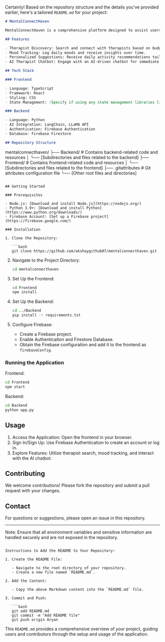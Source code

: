 Certainly! Based on the repository structure and the details you've provided earlier, here's a tailored `README.md` for your project:

```markdown
# MentalConnectHaven

MentalConnectHaven is a comprehensive platform designed to assist users in finding therapists that align with their budget, availability, and specialties. Additionally, the platform offers daily mood tracking and provides personalized activity suggestions. An AI-powered therapist chatbot, built using Retrieval-Augmented Generation (RAG), LLaMA API, and LangChain, offers users immediate support.

## Features

- Therapist Discovery: Search and connect with therapists based on budget, availability, and specialization.
- Mood Tracking: Log daily moods and receive insights over time.
- Personalized Suggestions: Receive daily activity recommendations tailored to mood patterns.
- AI Therapist Chatbot: Engage with an AI-driven chatbot for immediate assistance and guidance.

## Tech Stack

### Frontend

- Language: TypeScript
- Framework: React
- Styling: CSS
- State Management: [Specify if using any state management libraries like Redux or Context API]

### Backend

- Language: Python
- AI Integration: LangChain, LLaMA API
- Authentication: Firebase Authentication
- Database: Firebase Firestore

## Repository Structure

```
mentalconnecthaven/
├── Backend/               # Contains backend-related code and resources
│   └── [Subdirectories and files related to the backend]
├── Frontend/              # Contains frontend-related code and resources
│   └── [Subdirectories and files related to the frontend]
├── .gitattributes         # Git attributes configuration file
└── [Other root files and directories]
```

## Getting Started

### Prerequisites

- Node.js: [Download and install Node.js](https://nodejs.org/)
- Python 3.9+: [Download and install Python](https://www.python.org/downloads/)
- Firebase Account: [Set up a Firebase project](https://firebase.google.com/)

### Installation

1. Clone the Repository:

   ```bash
   git clone https://github.com/akshaygithub07/mentalconnecthaven.git
   ```

2. Navigate to the Project Directory:

   ```bash
   cd mentalconnecthaven
   ```

3. Set Up the Frontend:

   ```bash
   cd Frontend
   npm install
   ```

4. Set Up the Backend:

   ```bash
   cd ../Backend
   pip install -r requirements.txt
   ```

5. Configure Firebase:

   - Create a Firebase project.
   - Enable Authentication and Firestore Database.
   - Obtain the Firebase configuration and add it to the frontend as `firebaseConfig`.

### Running the Application

Frontend:

```bash
cd Frontend
npm start
```

Backend:

```bash
cd Backend
python app.py
```

## Usage

1. Access the Application: Open the frontend in your browser.
2. Sign In/Sign Up: Use Firebase Authentication to create an account or log in.
3. Explore Features: Utilize therapist search, mood tracking, and interact with the AI chatbot.

## Contributing

We welcome contributions! Please fork the repository and submit a pull request with your changes.



## Contact

For questions or suggestions, please open an issue in this repository.

---

Note: Ensure that all environment variables and sensitive information are handled securely and are not exposed in the repository.
```

Instructions to Add the README to Your Repository:

1. Create the README File:

   - Navigate to the root directory of your repository.
   - Create a new file named `README.md`.

2. Add the Content:

   - Copy the above Markdown content into the `README.md` file.

3. Commit and Push:

   ```bash
   git add README.md
   git commit -m "Add README file"
   git push origin Aryan
   ```

This `README.md` provides a comprehensive overview of your project, guiding users and contributors through the setup and usage of the application. 
